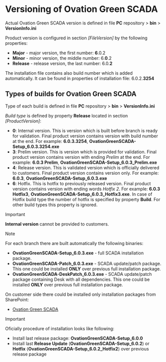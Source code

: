 # Versioning of Ovation Green SCADA
Actual Ovation Green SCADA version is defined in file **PC** repository > **bin** > **VersionInfo.ini**

Product version is configured in section *[FileVersion]* by the following properties:
- **Major** - major version, the first number: **6**.0.2
- **Minor** - minor version, the middle number: 6.**0**.2
- **Release** - release version, the last number: 6.0.**2**

The installation file contains also build number which is added automatically. It can be found in properties of installation file: 6.0.2.**3254**

## Types of builds for Ovation Green SCADA
Type of each build is defined in file **PC** repository > **bin** > **VersionInfo.ini**

*Build type* is defined by property **Release** located in section *[ProductVersion]*:
- **0**: Internal version. This is version which is built before branch is ready for validation. Final product version contains version with build number at the end. For example: **6.0.3.3254**, **OvationGreenSCADA-Setup_6.0.3.3254.exe**
- **3**: Prelim version. This is version which is provided for validation. Final product version contains version with ending *Prelim* at the end. For example: **6.0.3 Prelim**, **OvationGreenSCADA-Setup_6.0.3_Prelim.exe**
- **4**: Release version. This is validated version which is officially delivered to customers. Final product version contains version only. For example: **6.0.3**, **OvationGreenSCADA-Setup_6.0.3.exe**
- **6**: Hotfix. This is hotfix to previously released version. Final product version contains version with ending words *Hotfix 2*. For example: **6.0.3 Hotfix3**, **OvationGreenSCADA-Setup_6.0.3_Hotfix3.exe**. In case of Hotfix build type the number of hotfix is specified by property **Build**. For other build types this property is ignored.

> [!IMPORTANT]
> **Internal version** cannot be provided to customers.

> [!NOTE]
> For each branch there are built automatically the following binaries:
> - **OvationGreenSCADA-Setup_6.0.3.exe** - full SCADA installation package.
> - **OvationGreenSCADA-Patch_6.0.3.exe** - SCADA update/patch package. This one could be installed **ONLY** over previous full installation package.
> - **OvationGreenSCADA-DeskPatch_6.0.3.exe** - SCADA update/patch package containing Desk with all dependencies. This one could be installed **ONLY** over previous full installation package.

On customer side there could be installed only installation packages from SharePoint: 
- [Ovation Green SCADA](https://emerson.sharepoint.com/:f:/r/sites/OvationGreenSCADA/Ovation%20Green%20SCADA%20binaries/Ovation%20Green%20SCADA?csf=1&web=1&e=O8LvWY)


> [!IMPORTANT]
> Oficially procedure of installation looks like following:
> - Install last release package: **OvationGreenSCADA-Setup_6.0.0**
> - Install last **Release Update** (**OvationGreenSCADA-Setup_6.0.2**) or **Hotfix** (**OvationGreenSCADA-Setup_6.0.2_Hotfix2**) over previous release package


